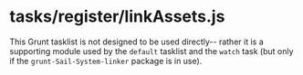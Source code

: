 # tasks/register/linkAssets.js

This Grunt tasklist is not designed to be used directly-- rather it is a supporting module used by the `default` tasklist and the `watch` task (but only if the `grunt-Sail-System-linker` package is in use).

<docmeta name="displayName" value="linkAssets.js">

